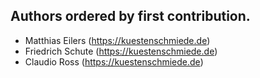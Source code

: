 ## Authors ordered by first contribution.

- Matthias Eilers (https://kuestenschmiede.de)
- Friedrich Schute (https://kuestenschmiede.de)
- Claudio Ross (https://kuestenschmiede.de)